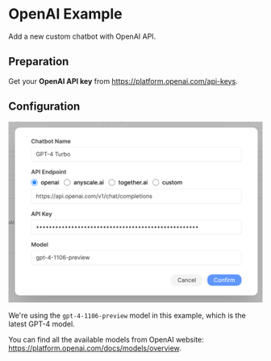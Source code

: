 # OpenAI Example

Add a new custom chatbot with OpenAI API.

## Preparation

Get your **OpenAI API key** from <https://platform.openai.com/api-keys>.

## Configuration

![](./images/openai.png)

We're using the `gpt-4-1106-preview` model in this example, which is the latest GPT-4 model.

You can find all the available models from OpenAI website: <https://platform.openai.com/docs/models/overview>.
